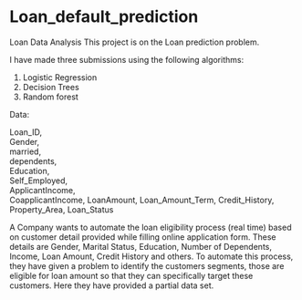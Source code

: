 # Loan_default_prediction
Loan Data Analysis
This project is on the Loan prediction problem. 

I have made three submissions using the following algorithms:
1) Logistic Regression
2) Decision Trees
3) Random forest 

Data:

Loan_ID, 		
Gender,			
married,			
dependents,  	
Education,		
Self_Employed,	
ApplicantIncome,	
CoapplicantIncome,
LoanAmount,
Loan_Amount_Term,
Credit_History,
Property_Area,
Loan_Status

A Company wants to automate the loan eligibility process (real time) based on customer detail provided while filling online application form. These details are Gender, Marital Status, Education, Number of Dependents, Income, Loan Amount, Credit History and others. To automate this process, they have given a problem to identify the customers segments, those are eligible for loan amount so that they can specifically target these customers. Here they have provided a partial data set.
